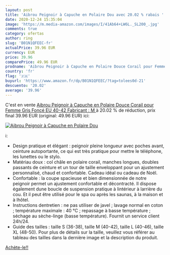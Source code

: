 ```yaml
---
layout: post
title: 'Aibrou Peignoir à Capuche en Polaire Dou avec 20.02 % rabais '
date: 2020-12-24 15:35:04
image: 'https://m.media-amazon.com/images/I/41Ab64+LW6L._SL200_.jpg'
comments: true
category: ofertas
author: ring
slug: 'B01N1QFEEC-fr'
actualPrice: 39.96 EUR
currency: EUR
price: 39.96
comparePrice: 49.96 EUR
prodname: 'Aibrou Peignoir à Capuche en Polaire Douce Corail pour Femme Gris Foncé EU 40-42  Fabricant : M '
country: 'fr'
flag: '🇫🇷'
buyurl: 'https://www.amazon.fr/dp/B01N1QFEEC/?tag=tolees0d-21'
descuento: '20.02'
average: '39.96'
---
```


C'est en vente [Aibrou Peignoir à Capuche en Polaire Douce Corail pour Femme Gris Foncé EU 40-42  Fabricant : M ](https://www.amazon.fr/dp/B01N1QFEEC/?tag=tolees0d-21)  à  20.02 % de réduction, prix final  39.96 EUR (original: 49.96 EUR) ici:

[![Aibrou Peignoir à Capuche en Polaire Dou](https://m.media-amazon.com/images/I/41Ab64+LW6L._SL200_.jpg)](https://www.amazon.fr/dp/B01N1QFEEC/?tag=tolees0d-21)

ℹ️:

- Design pratique et élégant : peignoir pleine longueur avec poches avant, ceinture autoportante, ce qui est très pratique pour mettre le téléphone, les lunettes ou le stylo.
- Matériau doux : col châle en polaire corail, manches longues, doubles passants de ceinture et un tour de taille enveloppant pour un ajustement personnalisé, chaud et confortable. Cadeau idéal ou cadeau de Noël.
- Confortable : la coupe spacieuse et bien dimensionnée de notre peignoir permet un ajustement confortable et décontracté. Il dispose également dune boucle de suspension pratique à lintérieur à larrière du cou. Et il peut être utilisé pour le spa ou après les saunas, à la maison et à lhôtel.
- Instructions dentretien : ne pas utiliser de javel ; lavage normal en coton ; température maximale : 40 °C ; repassage à basse température ; séchage au sèche-linge (basse température). Fournit un service client 24h/24.
- Guide des tailles : taille S (36-38), taille M (40-42), taille L (40-46), taille XL (48-50). Pour plus de détails sur la taille, veuillez vous référer au tableau des tailles dans la dernière image et la description du produit.

[Achète-le!!](https://www.amazon.fr/dp/B01N1QFEEC/?tag=tolees0d-21)
